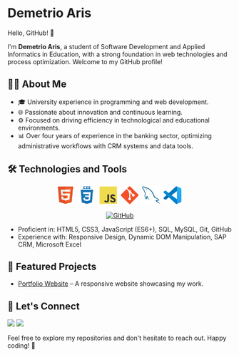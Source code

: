 # Demetrio Aris

Hello, GitHub! 👋

I'm **Demetrio Aris**, a student of Software Development and Applied Informatics in Education, with a strong foundation in web technologies and process optimization. Welcome to my GitHub profile!

## 👨‍💻 About Me

- 🎓 University experience in programming and web development.
- 🌐 Passionate about innovation and continuous learning.
- ⚙️ Focused on driving efficiency in technological and educational environments.
- 📊 Over four years of experience in the banking sector, optimizing administrative workflows with CRM systems and data tools.

## 🛠️ Technologies and Tools

<div align="center">
  <img src="https://github.com/devicons/devicon/blob/master/icons/html5/html5-original.svg" title="HTML5" alt="HTML5" width="40" height="40"/>&nbsp;
  <img src="https://github.com/devicons/devicon/blob/master/icons/css3/css3-plain-wordmark.svg" title="CSS3" alt="CSS3" width="40" height="40"/>&nbsp;
  <img src="https://github.com/devicons/devicon/blob/master/icons/javascript/javascript-original.svg" title="JavaScript" alt="JavaScript" width="40" height="40"/>&nbsp;
  <img src="https://github.com/devicons/devicon/blob/master/icons/git/git-original.svg" title="Git" alt="Git" width="40" height="40"/>&nbsp;
  <img src="https://github.com/devicons/devicon/blob/master/icons/mysql/mysql-original.svg" title="MySQL" alt="MySQL" width="40" height="40"/>&nbsp;
  <img src="https://github.com/devicons/devicon/blob/master/icons/vscode/vscode-original.svg" title="VS Code" alt="VS Code" width="40" height="40"/>&nbsp;
</div>

<p align="center">
  <a href="https://github.com/tu-usuario">
    <img src="https://img.shields.io/badge/GitHub-181717?style=for-the-badge&logo=github&logoColor=white" alt="GitHub"/>
  </a>
</p>

- Proficient in: HTML5, CSS3, JavaScript (ES6+), SQL, MySQL, Git, GitHub
- Experience with: Responsive Design, Dynamic DOM Manipulation, SAP CRM, Microsoft Excel

## 📁 Featured Projects

- [Portfolio Website](https://demetrioaris.github.io/wdd131/project/index.html) – A responsive website showcasing my work.

## 🤝 Let's Connect

[![](https://img.shields.io/badge/LinkedIn-blue?style=for-the-badge&logo=linkedin&logoColor=white)](https://www.linkedin.com/in/darisgo/)
[![](https://img.shields.io/badge/Twitter-blue?style=for-the-badge&logo=twitter&logoColor=white)](https://twitter.com/)

Feel free to explore my repositories and don't hesitate to reach out. Happy coding! 🚀

